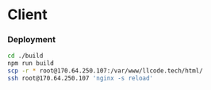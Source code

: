 # Client

### Deployment

```sh
cd ./build 
npm run build
scp -r * root@170.64.250.107:/var/www/llcode.tech/html/
ssh root@170.64.250.107 'nginx -s reload'
```
